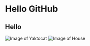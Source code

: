 # Hello GitHub
## Hello 

![Image of Yaktocat](https://octodex.github.com/images/yaktocat.png)
![Image of House](https://threebestrated.ca/images/GiffenMackFuneralHomeCremationCentre-Pickering-ON.jpeg)


